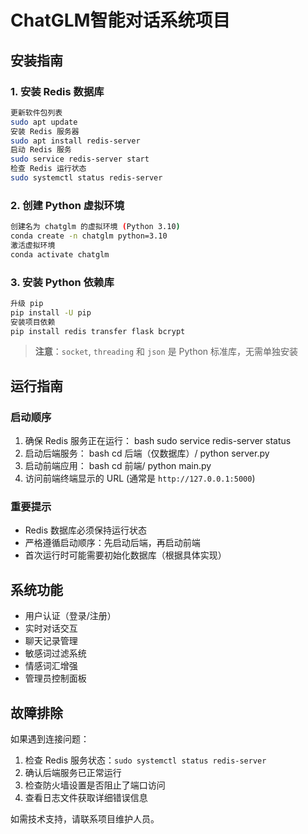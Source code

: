 # ChatGLM智能对话系统项目

## 安装指南
### 1. 安装 Redis 数据库
```bash
更新软件包列表
sudo apt update
安装 Redis 服务器
sudo apt install redis-server
启动 Redis 服务
sudo service redis-server start
检查 Redis 运行状态
sudo systemctl status redis-server
```
### 2. 创建 Python 虚拟环境
```bash
创建名为 chatglm 的虚拟环境 (Python 3.10)
conda create -n chatglm python=3.10
激活虚拟环境
conda activate chatglm
```
### 3. 安装 Python 依赖库
```bash
升级 pip
pip install -U pip
安装项目依赖
pip install redis transfer flask bcrypt
```
> **注意**：`socket`, `threading` 和 `json` 是 Python 标准库，无需单独安装
## 运行指南
### 启动顺序
1. 确保 Redis 服务正在运行：
bash
sudo service redis-server status
2. 启动后端服务：
bash
cd 后端（仅数据库）/
python server.py
3. 启动前端应用：
bash
cd 前端/
python main.py
4. 访问前端终端显示的 URL (通常是 `http://127.0.0.1:5000`)
### 重要提示
- Redis 数据库必须保持运行状态
- 严格遵循启动顺序：先启动后端，再启动前端
- 首次运行时可能需要初始化数据库（根据具体实现）
## 系统功能
- 用户认证（登录/注册）
- 实时对话交互
- 聊天记录管理
- 敏感词过滤系统
- 情感词汇增强
- 管理员控制面板
## 故障排除
如果遇到连接问题：
1. 检查 Redis 服务状态：`sudo systemctl status redis-server`
2. 确认后端服务已正常运行
3. 检查防火墙设置是否阻止了端口访问
4. 查看日志文件获取详细错误信息

如需技术支持，请联系项目维护人员。
